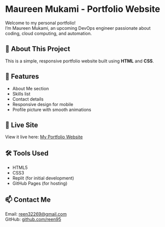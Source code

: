 # Maureen Mukami - Portfolio Website

Welcome to my personal portfolio!  
I’m Maureen Mukami, an upcoming DevOps engineer passionate about coding, cloud computing, and automation.

## 🌟 About This Project
This is a simple, responsive portfolio website built using **HTML** and **CSS**.

## 📄 Features
- About Me section
- Skills list
- Contact details
- Responsive design for mobile
- Profile picture with smooth animations

## 🔗 Live Site
View it live here: [My Portfolio Website](https://reen95.github.io/Maureen-s-portfolio-/)

## 🛠️ Tools Used
- HTML5
- CSS3
- Replit (for initial development)
- GitHub Pages (for hosting)

## 📫 Contact Me
Email: reen32269@gmail.com  
GitHub: [github.com/reen95](https://github.com/reen95)
